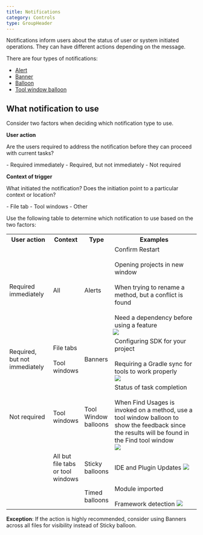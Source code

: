 ```yaml
---
title: Notifications
category: Controls
type: GroupHeader
---
```


Notifications inform users about the status of user or system initiated operations. They can have different actions depending on the message.

There are four types of notifications:

- [Alert]({{site.baseurl}}/controls/alert)
- [Banner]({{site.baseurl}}/controls/banner)
- [Balloon]({{site.baseurl}}/controls/balloon)
- [Tool window balloon]({{site.baseurl}}/controls/tool_window_balloon)

## What notification to use

Consider two factors when deciding which notification type to use.

**User action** 

<p class="noanchor"> Are the users required to address the notification before they can proceed with current tasks?</p>
  - Required immediately
  - Required, but not immediately
  - Not required

**Context of trigger**
  
<p class="noanchor"> What initiated the notification? Does the initiation point to a particular context or location?</p>
  - File tab
  - Tool windows
  - Other

Use the following table to determine which notification to use based on the two factors:

<table>
  <col width="23%">
  <col width="15%">
  <col width="auto">
  <col width="45%">
  <th class="table-line">User action</th>
  <th class="table-line">Context</th>
  <th class="table-line">Type</th>
  <th class="table-line">Examples</th>
  <tr class="table-line">
    <td>Required immediately 
    </td>
    <td>All
    </td>
    <td>Alerts
    </td>
    <td>
      Confirm Restart<br/><br/>
      Opening projects in new window<br/><br/>
      When trying to rename a method, but a conflict is found<br/><br/>
      Need a dependency before using a feature<br/>
      <img src="{{site.baseurl}}/images/notifications/alert.png" style="margin-left: -5px" />
   </td>
  </tr>
  <tr class="table-line">
    <td>Required, but not immediately</td>
    <td>
      File tabs<br/><br/>
      Tool windows
    </td>
    <td>Banners</td>
    <td>
      Configuring SDK for your project<br/><br/>
      Requiring a Gradle sync for tools to work properly<br/>
      <img src="{{site.baseurl}}/images/notifications/banner.png" style="margin-left: 0" />
    </td>
    </tr>
  <tr class="table-line">
    <td>Not required</td>
    <td>Tool windows</td>
    <td>Tool Window balloons</td>
    <td>
      Status of task completion<br/><br/>
      When Find Usages is invoked on a method, use a tool window balloon to show the feedback since the results will be found in the Find tool window<br/>
      <img src="{{site.baseurl}}/images/notifications/toolwindow_balloon.png" style="margin-left: 0" />
    </td>
  </tr>
  <tr class="table-line">
    <td></td>
    <td>All but file tabs or tool windows</td>
    <td>Sticky balloons</td>
    <td>
      IDE and Plugin Updates
      <img src="{{site.baseurl}}/images/notifications/sticky_toast.png" style="margin-left: 0" />
    </td>
  </tr>
  <tr class="table-line">
    <td></td>
    <td></td>
    <td>Timed balloons</td>
    <td>
      Module imported<br/><br/>
      Framework detection
      <img src="{{site.baseurl}}/images/notifications/timed_toast.png" style="margin-left: 0" />
    </td>
  </tr>
</table>

**Exception**: If the action is highly recommended, consider using Banners across all files for visibility instead of Sticky balloon.
